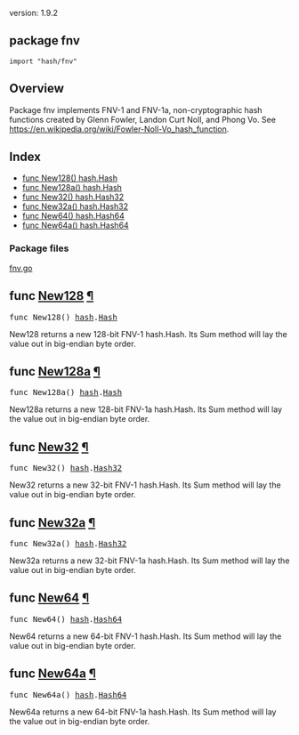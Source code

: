 version: 1.9.2
## package fnv

  `import "hash/fnv"`

## Overview

Package fnv implements FNV-1 and FNV-1a, non-cryptographic hash functions
created by Glenn Fowler, Landon Curt Noll, and Phong Vo. See
https://en.wikipedia.org/wiki/Fowler-Noll-Vo_hash_function.

## Index

- [func New128() hash.Hash](#New128)
- [func New128a() hash.Hash](#New128a)
- [func New32() hash.Hash32](#New32)
- [func New32a() hash.Hash32](#New32a)
- [func New64() hash.Hash64](#New64)
- [func New64a() hash.Hash64](#New64a)

### Package files
 [fnv.go](//github.com/golang/go/blob/2ea7d3461bb41d0ae12b56ee52d43314bcdb97f9/src/hash/fnv/fnv.go)

<h2 id="New128">func <a href="//github.com/golang/go/blob/2ea7d3461bb41d0ae12b56ee52d43314bcdb97f9/src/hash/fnv/fnv.go#L55">New128</a>
    <a href="#New128">¶</a></h2>
<pre>func New128() <a href="/hash/">hash</a>.<a href="/hash/#Hash">Hash</a></pre>

New128 returns a new 128-bit FNV-1 hash.Hash. Its Sum method will lay the value
out in big-endian byte order.

<h2 id="New128a">func <a href="//github.com/golang/go/blob/2ea7d3461bb41d0ae12b56ee52d43314bcdb97f9/src/hash/fnv/fnv.go#L64">New128a</a>
    <a href="#New128a">¶</a></h2>
<pre>func New128a() <a href="/hash/">hash</a>.<a href="/hash/#Hash">Hash</a></pre>

New128a returns a new 128-bit FNV-1a hash.Hash. Its Sum method will lay the
value out in big-endian byte order.

<h2 id="New32">func <a href="//github.com/golang/go/blob/2ea7d3461bb41d0ae12b56ee52d43314bcdb97f9/src/hash/fnv/fnv.go#L27">New32</a>
    <a href="#New32">¶</a></h2>
<pre>func New32() <a href="/hash/">hash</a>.<a href="/hash/#Hash32">Hash32</a></pre>

New32 returns a new 32-bit FNV-1 hash.Hash. Its Sum method will lay the value
out in big-endian byte order.

<h2 id="New32a">func <a href="//github.com/golang/go/blob/2ea7d3461bb41d0ae12b56ee52d43314bcdb97f9/src/hash/fnv/fnv.go#L34">New32a</a>
    <a href="#New32a">¶</a></h2>
<pre>func New32a() <a href="/hash/">hash</a>.<a href="/hash/#Hash32">Hash32</a></pre>

New32a returns a new 32-bit FNV-1a hash.Hash. Its Sum method will lay the value
out in big-endian byte order.

<h2 id="New64">func <a href="//github.com/golang/go/blob/2ea7d3461bb41d0ae12b56ee52d43314bcdb97f9/src/hash/fnv/fnv.go#L41">New64</a>
    <a href="#New64">¶</a></h2>
<pre>func New64() <a href="/hash/">hash</a>.<a href="/hash/#Hash64">Hash64</a></pre>

New64 returns a new 64-bit FNV-1 hash.Hash. Its Sum method will lay the value
out in big-endian byte order.

<h2 id="New64a">func <a href="//github.com/golang/go/blob/2ea7d3461bb41d0ae12b56ee52d43314bcdb97f9/src/hash/fnv/fnv.go#L48">New64a</a>
    <a href="#New64a">¶</a></h2>
<pre>func New64a() <a href="/hash/">hash</a>.<a href="/hash/#Hash64">Hash64</a></pre>

New64a returns a new 64-bit FNV-1a hash.Hash. Its Sum method will lay the value
out in big-endian byte order.


